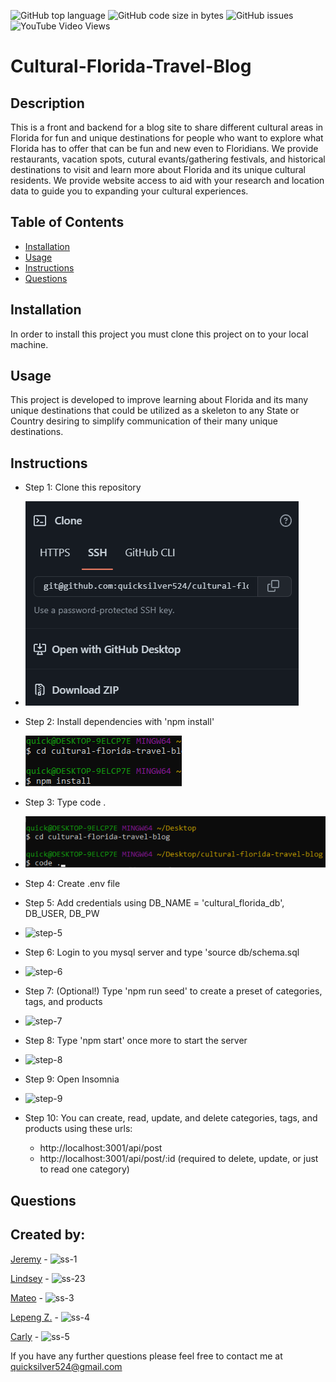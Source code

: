 ![GitHub top language](https://img.shields.io/github/languages/top/quicksilver524/cultural-florida-travel-blog)
![GitHub code size in bytes](https://img.shields.io/github/languages/code-size/quicksilver524/cultural-florida-travel-blog)
![GitHub issues](https://img.shields.io/github/issues/quicksilver524/cultural-florida-travel-blog)
![YouTube Video Views](https://img.shields.io/youtube/views/)

# Cultural-Florida-Travel-Blog

## Description

This is a front and backend for a blog site to share different cultural areas in Florida for fun and unique destinations for people who want to explore what Florida has to offer that can be fun and new even to Floridians. We provide restaurants, vacation spots, cutural evants/gathering festivals, and historical destinations to visit and learn more about Florida and its unique cultural residents. We provide website access to aid with your research and location data to guide you to expanding your cultural experiences.

## Table of Contents

- [Installation](#installation)
- [Usage](#usage)
- [Instructions](#instructions)
- [Questions](#questions)

## Installation

In order to install this project you must clone this project on to your local machine.

## Usage

This project is developed to improve learning about Florida and its many unique destinations that could be utilized as a skeleton to any State or Country desiring to simplify communication of their many unique destinations.

## Instructions

- Step 1: Clone this repository

* ![step-1](images/step-1.png)

- Step 2: Install dependencies with 'npm install'

* ![step-2](images/step-2.png)

- Step 3: Type code .

* ![step-3](images/step-3.png)

- Step 4: Create .env file

- Step 5: Add credentials using DB_NAME = 'cultural_florida_db', DB_USER, DB_PW

* ![step-5](images/step-5.png)

- Step 6: Login to you mysql server and type 'source db/schema.sql

* ![step-6](images/step-6.png)

- Step 7: (Optional!) Type 'npm run seed' to create a preset of categories, tags, and products

* ![step-7](images/step-7.png)

- Step 8: Type 'npm start' once more to start the server

* ![step-8](images/step-8.png)

- Step 9: Open Insomnia

* ![step-9](images/step-9.png)

* Step 10: You can create, read, update, and delete categories, tags, and products using these urls:
  - http://localhost:3001/api/post
  - http://localhost:3001/api/post/:id (required to delete, update, or just to read one category)

## Questions

## Created by: 

  [Jeremy](https://github.com/quicksilver524) - ![ss-1](images/ss-1.png)

  [Lindsey](https://github.com/LindseyHsiao) - ![ss-23](images/ss-2.png)

  [Mateo](https://github.com/MateoCapx) - ![ss-3](images/ss-3.png)

  [Lepeng Z.](https://github.com/goforward-z) - ![ss-4](images/ss-4.png)

  [Carly](https://github.com/cdonais) - ![ss-5](images/ss-5.png)

If you have any further questions please feel free to contact me at [quicksilver524@gmail.com](quicksilver524@gmail.com)
